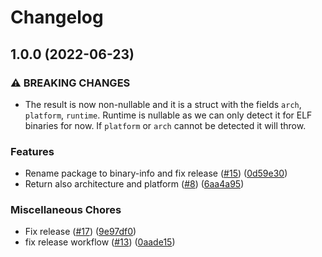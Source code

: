 # Changelog

## 1.0.0 (2022-06-23)


### ⚠ BREAKING CHANGES

* The result is now non-nullable and it is a struct with the fields `arch`, `platform`, `runtime`. Runtime is nullable as we can only detect it for ELF binaries for now. If `platform` or `arch` cannot be detected it will throw.

### Features

* Rename package to binary-info and fix release ([#15](https://github.com/netlify/binary-info/issues/15)) ([0d59e30](https://github.com/netlify/binary-info/commit/0d59e30e7088620060bc021dc6ba2e8a5650a2ae))
* Return also architecture and platform ([#8](https://github.com/netlify/binary-info/issues/8)) ([6aa4a95](https://github.com/netlify/binary-info/commit/6aa4a956a8916b63846040179e28588d9a362a7f))


### Miscellaneous Chores

* Fix release ([#17](https://github.com/netlify/binary-info/issues/17)) ([9e97df0](https://github.com/netlify/binary-info/commit/9e97df06d34ca1e5d9dff0b03d684392d4ae736f))
* fix release workflow ([#13](https://github.com/netlify/binary-info/issues/13)) ([0aade15](https://github.com/netlify/binary-info/commit/0aade15d09809e3433fc5e7520a682ac03243faf))
